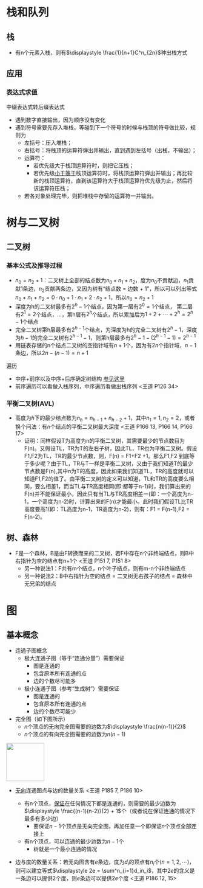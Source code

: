 # 栈和队列

## 栈

- 有n个元素入栈，则有$\displaystyle \frac{1}{n+1}C^n_{2n}$种出栈方式

## 应用

### 表达式求值

中缀表达式转后缀表达式

- 遇到数字直接输出，因为顺序没有变化
- 遇到符号需要先存入堆栈，等碰到下一个符号的时候与栈顶的符号做比较，规则为
  - 左括号：压入堆栈；
  - 右括号：将栈顶的运算符弹出并输出，直到遇到左括号（出栈，不输出）；
  - 运算符：
    - 若优先级大于栈顶运算符时，则把它压栈；
    - 若优先级<u>小于等于</u>栈顶运算符时，将栈顶运算符弹出并输出；再比较新的栈顶运算符，直到该运算符大于栈顶运算符优先级为止，然后将该运算符压栈；
  - 若各对象处理完毕，则把堆栈中存留的运算符一并输出。

# 树与二叉树

## 二叉树

### 基本公式及推导过程

- $n_0 = n_2 + 1$：二叉树上全部的结点数为$n_0 + n_1 + n_2$，度为$n_0$不贡献边，$n_1$贡献1条边，$n_2$贡献两条边，又因为树有“结点数 = 边数 + 1”，所以可以列出等式$n_0 + n_1 + n_2 = 0\cdot n_0 + 1\cdot n_1 + 2\cdot n_2 + 1$，所以$n_0 = n_2 + 1$
- 深度为h的二叉树最多有$2^h-1$个结点，因为第一层有$2^0 = 1$个结点， 第二层有$2^1 = 2$个结点，...，第h层有$2^h$个结点，所以累加后为$1 + 2 + \cdots + 2^h = 2^h - 1$个结点
- 完全二叉树第h层最多有$2^{h-1}$个结点，为深度为h的完全二叉树有$2^h-1$，深度为$h-1$的完全二叉树有$2^{h-1}-1$，则第h层最多有$2^h-1-(2^{h-1}-1) = 2^{h-1}$
- 用链表存储的n个结点二叉树的空指针域有$n+1$个，因为有$2n$个指针域，$n-1$条边，所以$2n-(n-1) = n + 1$

遍历

- 中序+前序以及中序+后序确定树结构 [参见这里](https://www.icourse163.org/learn/ZJU-93001?tid=1206471203#/learn/content?type=detail&id=1211167087&cid=1213729213&replay=true)
- 前序遍历可以看做入栈序列，中序遍历看做出栈序列 <王道 P126 34>

### 平衡二叉树(AVL)

- 高度为$h$下的最少结点数为$n_h = n_{h-1} + n_{h-2} + 1$，其中$n_1 = 1, n_2 = 2$，或者换个问法：有$n$个结点的平衡二叉树最大深度 <王道 P166 13,  P166 14, P166 17>
  - 证明：同样假设T为高度为n的平衡二叉树，其需要最少的节点数目为F(n)。又假设TL，TR为T的左右子树，因此TL，TR也为平衡二叉树。假设F1,F2为TL，TR的最少节点数，则，F(n) = F1+F2 +1。那么F1,F2 到底等于多少呢？由于TL，TR与T一样是平衡二叉树，又由于我们知道T的最少节点数是F(n),其中n为T的高度，因此如果我们知道TL，TR的高度就可以知道F1,F2的值了。由平衡二叉树的定义可以知道，TL和TR的高度要么相同，要么相差1，而当TL与TR高度相同(即:都等于n-1)时，我们算出来的F(n)并不能保证最小，因此只有当TL与TR高度相差一(即：一个高度为n-1，一个高度为n-2)时，计算出来的F(n)才能最小。此时我们假设TL比TR高度要高1(即：TL高度为n-1，TR高度为n-2)，则有：F1 = F(n-1),F2 = F(n-2)。

## 树、森林

- F是一个森林，B是由F转换而来的二叉树，若F中存在n个非终端结点，则B中右指针为空的结点有n+1个 <王道 P151 7, P151 8>
  - 另一种说法1：F共有m个结点，n个叶子结点，则有m-n个非终端结点
  - 另一种说法2：B中右指针为空的结点 = 二叉树无右孩子的结点 = 森林中无兄弟的结点

# 图

## 基本概念

- 连通子图概念
  - 极大连通子图（等于“连通分量”）需要保证
    - 图是连通的
    - 包含原本所有连通的点
    - 边的个数尽可能多
  - 极小连通子图（参考“生成树”）需要保证
    - 图是连通的
    - 包含原本所有连通的点
    - 边的个数尽可能少
- 完全图（如下图所示）
  - $n$个顶点的无向完全图需要的边数为$\displaystyle \frac{n(n-1)}{2}$
  - $n$个顶点的有向完全图需要的边数为$n(n-1)$

<img src="http://res.niuxuewei.com/2019-08-29-032500.png" height="100">

- <u>无向</u>连通图点与边的数量关系 <王道 P185 7, P186 10>
  - 有n个顶点，<u>保证</u>在任何情况下都是连通的，则需要的最少边数为$\displaystyle \frac{(n-1)(n-2)}{2} + 1$个（或者说在保证连通的情况下最多有多少边）
    - 要保证$n-1$个顶点是无向完全图，再加任意一个即保证$n$个顶点全部连接上
  - 有n个顶点，可以连通的最少边数为$n-1$个
    - 树就是一个最小连通的情况
  
- 边与度的数量关系：若无向图含有$e$条边，度为$d_i$的顶点有$n_i$个($n = 1, 2, \cdots$)，则可以建立等式$\displaystyle 2e = \sum^n_{i=1}d_in_i$，其中$2e$的含义是一条边可以提供2个度，则$e$条边可以提供$2e$个度 <王道 P186 12, 15>

  